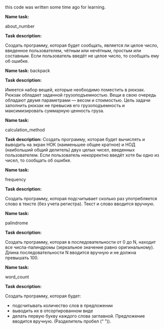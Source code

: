 this code was written some time ago for learning. 

**Name task:**

about_number

**Task description:** 

Создать программу, которая будет сообщать, является ли целое число, введенное пользователем, чётным или нечётным, простым или составным. 
Если пользователь введёт не целое число, то сообщать ему об ошибке.

**Name task:**
backpack

**Task description:** 

Имеется набор вещей, которые необходимо поместить в рюкзак. Рюкзак обладает заданной грузоподъемностью.
Вещи в свою очередь обладают двумя параметрами — весом и стоимостью.
Цель задачи заполнить рюкзак не превысив его грузоподъемность и максимизировать суммарную ценность груза.


**Name task:**

calculation_method

**Task description:** 
Создать программу, которая будет вычислять и выводить на экран НОК (наименьшее общее кратное) и НОД (наибольший общий делитель) двух целых чисел, введенных пользователем.
Если пользователь некорректно введёт хотя бы одно из чисел, то сообщать об ошибке.

**Name task:**

frequency

**Task description:** 

Создать программу, которая подсчитывает сколько раз употребляется слово в тексте (без учета регистра).
Текст и слово вводится вручную.

**Name task:**

palindrome

**Task description:** 

Создать программу, которая в последовательности от 0 до N, находит все числа-палиндромы (зеркальное значение равно оригинальному).
Длина последовательности N вводится вручную и не должна превышать 100.

**Name task:**

word_count

**Task description:** 

Создать программу, которая будет:
- подсчитывать количество слов в предложении
- выводить их в отсортированном виде
- делать первую букву каждого слова заглавной.
Предложение вводится вручную. (Разделитель пробел (“ ”)).


